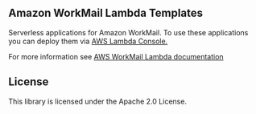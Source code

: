 ## Amazon WorkMail Lambda Templates

Serverless applications for Amazon WorkMail. To use these applications you can deploy them via [AWS Lambda Console.](https://console.aws.amazon.com/lambda/home?region=us-east-1#/create?firstrun=true&tab=serverlessApps)

For more information see [AWS WorkMail Lambda documentation](https://docs.aws.amazon.com/workmail/latest/adminguide/lambda.html)

## License

This library is licensed under the Apache 2.0 License. 
